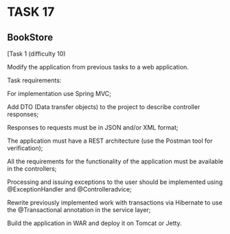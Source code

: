 # TASK 17

## BookStore
[Task 1 (difficulty 10)

Modify the application from previous tasks to a web application.

Task requirements:

For implementation use Spring MVC;

Add DTO (Data transfer objects) to the project to describe controller responses;

Responses to requests must be in JSON and/or XML format;

The application must have a REST architecture (use the Postman tool for verification);

All the requirements for the functionality of the application must be available in the controllers;

Processing and issuing exceptions to the user should be implemented using @ExceptionHandler and @Controlleradvice;

Rewrite previously implemented work with transactions via Hibernate to use the @Transactional annotation in the service layer;

Build the application in WAR and deploy it on Tomcat or Jetty.